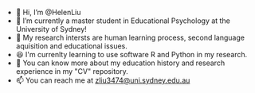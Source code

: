 - 👋 Hi, I’m @HelenLiu
- 👀 I’m currently a master student in Educational Psychology at the University of Sydney!
- 🌱 My research intersts are human learning process, second language aquisition and educational issues. 
- 😆 I'm currenlty learning to use software R and Python in my research. 
- 📸 You can know more about my education history and research experience in my "CV" repository. 
- 📫 You can reach me at zliu3474@uni.sydney.edu.au 

<!---
HelenLiu0609/HelenLiu0609 is a ✨ special ✨ repository because its `README.md` (this file) appears on your GitHub profile.
You can click the Preview link to take a look at your changes.
--->
